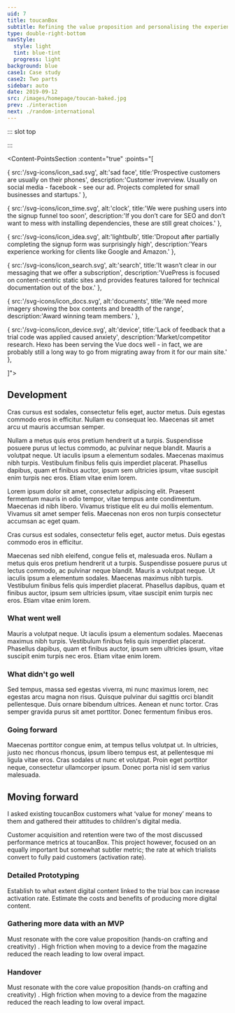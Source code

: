 ```yaml
---
uid: 7
title: toucanBox
subtitle: Refining the value proposition and personalising the experience
type: double-right-bottom
navStyle:
  style: light
  tint: blue-tint
  progress: light
background: blue
case1: Case study
case2: Two parts
sidebar: auto
date: 2019-09-12
src: /images/homepage/toucan-baked.jpg
prev: ./interaction
next: ./random-international
---
```


::: slot top

<Stage-ProjectStage :noise="true" ctaLabel="toucanbox.com" ctaUrl="https://www.toucanbox.com"
description="A redesigned sign up funnel to improve communication, useability and confidence and a strategic design project to identify new ways to improve customer retention">

  <template v-slot:visual-column>
    <figure class="toucan-image">
      <b class="decoration svg-yellow-splat"/>
      <Heros-ImageHero src="/images/toucanbox/combined_onboarding.png" alt="toucanBox homepage" style="position: relative"/>
      <!-- <b class="decoration svg-bee"/> -->
      <!-- <b class="decoration svg-confetti-red"/> -->
      <b class="decoration svg-confetti-yellow"/>
      <b class="decoration svg-flash-blue"/>
      <!-- <b class="decoration svg-flash-yellow"/> -->
      <!-- <b class="decoration svg-pencil-parachute"/> -->
    </figure>
  </template>

</Stage-ProjectStage>

<style lang="sass">

.toucan-image
  position: absolute
  left: 0
  width: 200%

</style>

:::

<Content-ContextSection :box="true">

<template v-slot:main>

## Context

toucanBox is an award winning startup subscription service that provides arts and crafts activities for children aged 3 to 8 years old. Each box has the child’s name on the front and a personalised message printed inside. It has illustrated instructions, an activity magazine and all the required materials to make a craft project. It’s also delivered straight through the letterbox.

2017 was a significant year for toucanBox. Having secured funding in the previous year, we were ready to expand the Company and transition into a growth phase.

As we offer a product customers usually haven’t seen before, we knew that our communication and first impression must be flawless.

New customers register through the website. They choose a box type for their child (or children) and create an account, providing relevant details (including email, delivery address and billing information). The first box is a free trial if they are acquired through paid marketing channels.

</template>

<template v-slot:side>

**Product**
Responsive landing page and signup web application

**Sector**
Subscription e-commerce

**Timeframe**
2017

**Team composition**
CTO, product designer*, two full-stack developers, stakeholders in Marketing and Creative

_I have omitted confidential information in this case study. All information and images are my own unless stated otherwise._


</template>

</Content-ContextSection>




<Content-ThreeColumnSection padding="is-large">

<template v-slot:column1>

###  The challenge

Mauris a volutpat neque. Ut iaculis ipsum a elementum sodales. Maecenas maximus nibh turpis. Vestibulum finibus felis quis imperdiet placerat.

</template>

<template v-slot:column2>

### The outcome

Donec suscipit pretium ipsum eget dapibus. Nunc commodo metus sit amet nunc sagittis, ac sodales leo ornare. Sed vel augue vitae arcu pulvinar dapibus. Mauris quis magna vitae massa gravida vestibulum.


</template>

<template v-slot:column3>

### My role

Proin eget porttitor neque:
~ Customer research and user testing
~ Prototyping and design iteration
~ Frontend development
~ Analysis and evaluation

</template>

</Content-ThreeColumnSection>




<Content-MainSectionDivider aside="Section 1 of 4" title="Discovery"/>




<Content-PointsSection :content="true" :points="[

{ src:'/svg-icons/icon_sad.svg', alt:'sad face', title:'Prospective customers are usually on their phones', description:'Customer inverview. Usually on social media - facebook - see our ad. Projects completed for small businesses and startups.' },

{ src:'/svg-icons/icon_time.svg', alt:'clock', title:'We were pushing users into the signup funnel too soon', description:'If you don’t care for SEO and don’t want to mess with installing dependencies, these are still great choices.' },

{ src:'/svg-icons/icon_idea.svg', alt:'lightbulb', title:'Dropout after partially completing the signup form was surprisingly high', description:'Years experience working for clients like Google and Amazon.' },

{ src:'/svg-icons/icon_search.svg', alt:'search', title:'It wasn’t clear in our messaging that we offer a subscription', description:'VuePress is focused on content-centric static sites and provides features tailored for technical documentation out of the box.' },

{ src:'/svg-icons/icon_docs.svg', alt:'documents', title:'We need more imagery showing the box contents and breadth of the range', description:'Award winning team members.' },

{ src:'/svg-icons/icon_device.svg', alt:'device', title:'Lack of feedback that a trial code was applied caused anxiety', description:'Market/competitor research. Hexo has been serving the Vue docs well - in fact, we are probably still a long way to go from migrating away from it for our main site.' },

]">

<template v-slot:content>

## Research

<p class="subtitle">
  Fusce ac nunc posuere, tristique nibh at, lacinia nunc. Duis eget fringilla enim. Sed elementum elementum tincidunt.
</p>

 Analytics, asking customer service, interviewing existing customers and parents who weren’t customers. Maecenas sed nibh eleifend, congue felis et, malesuada eros. Nullam a metus quis eros pretium hendrerit ut a turpis. Suspendisse posuere purus ut lectus commodo, ac pulvinar neque blandit. Mauris a volutpat neque. Ut iaculis ipsum a elementum sodales. Maecenas maximus nibh turpis. Vestibulum finibus felis quis imperdiet placerat.

</template>

</Content-PointsSection>




<Content-ThreeColumnSection :content="true">

<template v-slot:content>

## Who are our customers?

Nullam a metus quis eros pretium hendrerit ut a turpis. Suspendisse posuere purus ut lectus commodo, ac pulvinar neque blandit. Mauris a volutpat neque. Ut iaculis ipsum a elementum sodales. Maecenas maximus nibh turpis. Vestibulum finibus felis quis imperdiet placerat. Phasellus dapibus, quam et finibus auctor, ipsum sem ultricies ipsum, vitae suscipit enim turpis nec eros. Etiam vitae enim lorem.

</template>

<template v-slot:column1>

####  Parent

---

*Buyer persona*

Duis eget fringilla enim. Sed elementum elementum tincidunt. Morbi porta elit porta dolor feugiat convallis. Suspendisse ornare et mi sit amet lacinia. Proin eget dui purus.

**Suspendisse ornare et**

Sed elementum elementum tincidunt. Morbi porta elit porta dolor feugiat convallis.

Aenean et nunc tortor. Cras semper gravida purus sit amet porttitor. Donec fermentum finibus eros.

Quisque pulvinar dui sagittis orci blandit pellentesque. Duis ornare bibendum ultrices. Aenean et nunc tortor. Cras semper gravida purus sit amet porttitor. Donec fermentum finibus eros.

Sed tempus, massa sed egestas viverra, mi nunc maximus lorem, nec egestas arcu magna non risus. Quisque pulvinar dui sagittis orci blandit pellentesque. Duis ornare bibendum ultrices.


</template>

<template v-slot:column2>

#### Gifter

---

*Buyer persona*

Sed tempus, massa sed egestas viverra, mi nunc maximus lorem, nec egestas arcu magna non risus. Quisque pulvinar dui sagittis orci blandit pellentesque. Duis ornare bibendum ultrices. Aenean et nunc tortor. Cras semper gravida purus sit amet porttitor. Donec fermentum finibus eros.

**Aenean et nunc tortor**

Quisque pulvinar dui sagittis orci blandit pellentesque. Duis ornare bibendum ultrices.

Sed tempus, massa sed egestas viverra, mi nunc maximus lorem, nec egestas arcu magna non risus. Quisque pulvinar dui sagittis orci blandit pellentesque. Duis ornare bibendum ultrices.

#### Child

---

*User persona*

Quisque pulvinar dui sagittis orci blandit pellentesque. Duis ornare bibendum ultrices.

</template>

<template v-slot:column3>

<figure class="image is-9by16">
  <img class="lazyload" data-src="/images/toucanBox/users-tall.jpg" alt="Cartoon of users">
</figure>

</template>

</Content-ThreeColumnSection>





<Content-ThreeColumnSection padding="is-large" :content="true">

<template v-slot:content>

## Objectives

Nullam a metus quis eros pretium hendrerit ut a turpis. Suspendisse posuere purus ut lectus commodo, ac pulvinar neque blandit. Mauris a volutpat neque. Ut iaculis ipsum a elementum sodales. Maecenas maximus nibh turpis.

</template>

<template v-slot:column1>

####  Make it clear

---

Duis eget fringilla enim. Sed elementum elementum tincidunt. Morbi porta elit porta dolor feugiat convallis. Suspendisse ornare et mi sit amet lacinia. Proin eget dui purus.

Sed elementum elementum tincidunt. Morbi porta elit porta dolor feugiat convallis.

Aenean et nunc tortor. Cras semper gravida purus sit amet porttitor. Donec fermentum finibus eros.

Quisque pulvinar dui sagittis orci blandit pellentesque. Duis ornare bibendum ultrices. Aenean et nunc tortor. Cras semper gravida purus sit amet porttitor. Donec fermentum finibus eros.


</template>

<template v-slot:column2>

#### Make it easy

---

Sed tempus, massa sed egestas viverra, mi nunc maximus lorem, nec egestas arcu magna non risus. Quisque pulvinar dui sagittis orci blandit pellentesque. Duis ornare bibendum ultrices.

Quisque pulvinar dui sagittis orci blandit pellentesque. Duis ornare bibendum ultrices.

Sed tempus, massa sed egestas viverra, mi nunc maximus lorem, nec egestas arcu magna non risus. Quisque pulvinar dui sagittis orci blandit pellentesque. Duis ornare bibendum ultrices.

Quisque pulvinar dui sagittis orci blandit pellentesque. Duis ornare bibendum ultrices.

</template>

<template v-slot:column3>

<div class="box">

Nulla at arcu sagittis, egestas libero ut, finibus massa.

</div>

</figcaption>

</template>

</Content-ThreeColumnSection>




<Content-ImageFrames-FullImageSection url="/images/toucanBox/onboarding-montage.png" alt="Montage of discovery artifacts"/>




<Content-ImageFrames-SquareImagesRow :content="true" :images="[
{ url:'/images/toucanBox/main-stage-square.png', alt:'Optimise the main stage', caption:'Square image caption 1', slot:'slot1', iframe:false, action: {
  type: 'modal',
  label: 'Iterations',
  slot: 'stage'
  } },
{ url:'/images/toucanBox/product-section.png', alt:'Optimise the product section', caption:'Square image caption 2', slot:'slot2', iframe:false, action: {
  type: 'link',
  label: 'Prototype',
  url: '/images/toucanBox/onboarding-montage.png'
  } },
{ url:'/images/toucanBox/ia-nav.png', alt:'Optimise site nav and IA', caption:'Square image caption 3', slot:'slot3', iframe:false },
]">

<template slot="content">

## Testing prototypes

<p class="subtitle">
  Cras cursus est sodales, consectetur felis eget, auctor metus. Duis egestas commodo eros in efficitur. Nullam eu consequat leo. Maecenas sit amet arcu ut mauris accumsan semper.
</p>

Lorem ipsum dolor sit amet, consectetur adipiscing elit. Praesent fermentum mauris in odio tempor, vitae tempus ante condimentum. Maecenas id nibh libero. Vivamus tristique elit eu dui mollis elementum. Vivamus sit amet semper felis. Maecenas non eros non turpis consectetur accumsan ac eget quam. Nam a sapien diam. Mauris blandit.

<br>
<br>

### Landing page

</template>

<template slot="slot1">

#### Optimise the main stage

Praesent fermentum mauris in odio tempor, vitae tempus ante condimentum. Maecenas id nibh libero. Vivamus tristique elit eu dui mollis elementum.

- This prototype excited children the least{ .check }
- The interruption in the story broke the children's attention{ .cross }
{ .check-list }

</template>

<template slot="stage">

#### Test modal content

Praesent fermentum mauris in odio tempor, vitae tempus ante condimentum. Maecenas id nibh libero. Vivamus tristique elit eu dui mollis elementum.

</template>

<template slot="slot2">

#### Optimise the product section

Fusce ac nunc posuere, tristique nibh at, lacinia nunc. Duis eget fringilla enim. Sed elementum elementum tincidunt.

- This prototype excited children the least{ .check }
- The interruption in the story broke the children's attention{ .cross }
{ .check-list }

</template>

<template slot="slot3">

#### Site-wide navigation

Maecenas sed nibh eleifend, congue felis et, malesuada eros. Nullam a metus quis eros pretium hendrerit ut a turpis.

- This prototype excited children the least{ .check }
- The interruption in the story broke the children's attention{ .cross }
{ .check-list }

</template>

</Content-ImageFrames-SquareImagesRow>




<Content-ImageFrames-SquareImagesRow padding="is-medium" :content="true" :images="[
{ url:'/images/toucanBox/signup-funnel.png', alt:'Optimise the signup funnel', caption:'Square image caption 1', slot:'slot1', iframe:false },
{ url:'/images/toucanBox/mobile-steps.png', alt:'Mobile friendly steps', caption:'Square image caption 2', slot:'slot2', iframe:false },
{ url:'/images/toucanBox/choose-plan.png', alt:'Choose a plan', caption:'Square image caption 3', slot:'slot3', iframe:false },
]">

<template slot="content">

### Signup funnel

</template>

<template slot="slot1">

#### Reassuring information

Praesent fermentum mauris in odio tempor, vitae tempus ante condimentum. Maecenas id nibh libero. Vivamus tristique elit eu dui mollis elementum.

- This prototype excited children the least{ .check }
- The interruption in the story broke the children's attention{ .cross }
{ .check-list }

</template>

<template slot="slot2">

#### Mobile-friendly steps

Fusce ac nunc posuere, tristique nibh at, lacinia nunc. Duis eget fringilla enim. Sed elementum elementum tincidunt.

- This prototype excited children the least{ .check }
- The interruption in the story broke the children's attention{ .cross }
{ .check-list }

</template>

<template slot="slot3">

#### Choose a subscription plan

Maecenas sed nibh eleifend, congue felis et, malesuada eros. Nullam a metus quis eros pretium hendrerit ut a turpis. Suspendisse posuere purus ut lectus commodo, ac pulvinar neque blandit. Mauris a volutpat neque. Ut iaculis ipsum a elementum sodales.

- This prototype excited children the least{ .check }
- The interruption in the story broke the children's attention{ .cross }
{ .check-list }

</template>

</Content-ImageFrames-SquareImagesRow>




<Content-MainAsideSection padding="is-large" :content="true" :aside="true" columnOffset="table-offset">

<template slot="content">

## Lessons from user testing

Duis egestas commodo eros in efficitur. Nullam eu consequat leo. Maecenas sit amet arcu ut mauris accumsan semper. Integer id aliquam quam. Pellentesque purus libero, mollis id ante nec, euismod fermentum justo. In dui odio, posuere eget tristique in, pellentesque nec dolor. Vestibulum quis metus purus. Fusce varius rhoncus enim sit amet semper. Maecenas non nunc id justo vehicula ultricies vestibulum eget ex. Integer mattis faucibus nunc, ut tristique magna bibendum sit amet.

</template>

<template>

**Observation** | **Remedy** |
--- | --- |
Vestibulum quis metus purus. Fusce varius rhoncus enim sit amet semper. Maecenas non nunc id justo vehicula ultricies vestibulum eget ex. Integer mattis faucibus nunc, ut tristique magna bibendum sit amet. | I added a text box in the print modal where an older child or parent could type the name and have it appear on the printout |
Vestibulum quis metus purus. Fusce varius rhoncus enim sit amet semper. Maecenas non nunc id justo vehicula ultricies vestibulum eget ex. Integer mattis faucibus nunc, ut tristique magna bibendum sit amet. | I added skirts, wellington boots and several other accessories |
Cras mollis sodales urna, eu ultrices nibh lobortis ut. Fusce eu pellentesque nulla. | I observed children dragging items off the screen, attempting to delete them, so made that actually work |
Certain types of accessory like hats, clothes and shoes quickly cluttered the screen and didnt make sense out of their intended positions | I made new placements in specific categories (e.g. hair) remove the previous accessory of that type. This proved to be an intuitive limitation |
{.table .is-fullwidth}

</template>

<template slot="aside">

<div class="columns is-gapless">
  <div class="column is-two-thirds">
    <figure class="image is-square">
      <img class="lazyload" data-src="/images/toucanBox/user-testing-1.jpg" alt="User tester 1">
    </figure>
  </div>
</div>

<br>

<div class="columns is-gapless">
  <div class="column is-two-thirds">
    <figure class="image is-square">
      <img class="lazyload" data-src="/images/toucanBox/user-testing-2.jpg" alt="User tester 2">
    </figure>
  </div>
</div>

</template>

</Content-MainAsideSection>




<Content-MainSectionDivider aside="Section 2 of 4" title="Delivery"/>




<Content-ImageFrames-MainImageSection url="/images/toucanBox/styles.png" alt="toucanBox design system" :aside="true" :content="true">

<template v-slot:content>

## Design system

In dui odio, posuere eget tristique in, pellentesque nec dolor. Vestibulum quis metus purus. Fusce varius rhoncus enim sit amet semper. Maecenas non nunc id justo vehicula ultricies vestibulum eget ex. Integer mattis faucibus nunc, ut tristique magna bibendum sit amet.

</template>

<template v-slot:aside>

#### Aside title

Integer mattis faucibus nunc, ut tristique magna bibendum sit amet.

</template>

</Content-ImageFrames-MainImageSection>


<Content-TextSection padding="is-large">

## Development

<p class="subtitle">
  Cras cursus est sodales, consectetur felis eget, auctor metus. Duis egestas commodo eros in efficitur. Nullam eu consequat leo. Maecenas sit amet arcu ut mauris accumsan semper.
</p>

Nullam a metus quis eros pretium hendrerit ut a turpis. Suspendisse posuere purus ut lectus commodo, ac pulvinar neque blandit. Mauris a volutpat neque. Ut iaculis ipsum a elementum sodales. Maecenas maximus nibh turpis. Vestibulum finibus felis quis imperdiet placerat. Phasellus dapibus, quam et finibus auctor, ipsum sem ultricies ipsum, vitae suscipit enim turpis nec eros. Etiam vitae enim lorem.

Lorem ipsum dolor sit amet, consectetur adipiscing elit. Praesent fermentum mauris in odio tempor, vitae tempus ante condimentum. Maecenas id nibh libero. Vivamus tristique elit eu dui mollis elementum. Vivamus sit amet semper felis. Maecenas non eros non turpis consectetur accumsan ac eget quam.

<template v-slot:aside>

#### Techstack

**Platform**
Responsive web application

**Engine**
E-commerce

**Styling**
2018

**Input**
Personal project

**Animation**
12 minutes

</template>

</Content-TextSection>




<Content-MainSectionDivider aside="Section 3 of 4" title="Evaluation"/>





<Content-TextSection>

<p class="subtitle">
  Cras cursus est sodales, consectetur felis eget, auctor metus. Duis egestas commodo eros in efficitur.
</p>

Maecenas sed nibh eleifend, congue felis et, malesuada eros. Nullam a metus quis eros pretium hendrerit ut a turpis. Suspendisse posuere purus ut lectus commodo, ac pulvinar neque blandit. Mauris a volutpat neque. Ut iaculis ipsum a elementum sodales. Maecenas maximus nibh turpis. Vestibulum finibus felis quis imperdiet placerat. Phasellus dapibus, quam et finibus auctor, ipsum sem ultricies ipsum, vitae suscipit enim turpis nec eros. Etiam vitae enim lorem.


### What went well

Mauris a volutpat neque. Ut iaculis ipsum a elementum sodales. Maecenas maximus nibh turpis. Vestibulum finibus felis quis imperdiet placerat. Phasellus dapibus, quam et finibus auctor, ipsum sem ultricies ipsum, vitae suscipit enim turpis nec eros. Etiam vitae enim lorem.

### What didn't go well

Sed tempus, massa sed egestas viverra, mi nunc maximus lorem, nec egestas arcu magna non risus. Quisque pulvinar dui sagittis orci blandit pellentesque. Duis ornare bibendum ultrices. Aenean et nunc tortor. Cras semper gravida purus sit amet porttitor. Donec fermentum finibus eros.

### Going forward

Maecenas porttitor congue enim, at tempus tellus volutpat ut. In ultricies, justo nec rhoncus rhoncus, ipsum libero tempus est, at pellentesque mi ligula vitae eros. Cras sodales ut nunc et volutpat. Proin eget porttitor neque, consectetur ullamcorper ipsum. Donec porta nisl id sem varius malesuada.


<template slot="aside">

<!-- <div class="columns is-gapless">
  <div class="column is-two-thirds">
    <figure class="image is-square">
      <img class="lazyload" data-src="/images/toucanBox/post-its-principles.jpg" alt="Design principles">
    </figure>
  </div>
</div> -->

<!-- <figcaption>

This project however, focused on an equally important but somewhat subtler metric; the rate at which trialists convert to fully paid customers (activation rate).

</figcaption> -->

<div class="box">

**Platform**
Responsive web application

**Engine**
E-commerce

**Styling**
2018

**Input**
Personal project

**Animation**
12 minutes

</div>

</template>


</Content-TextSection>



<Content-MetricsSection padding="is-large" :metrics="[
{ metric:'40', description:'Projects completed for small businesses and startups.' },
{ metric:'02', description:'Award winning team members.' },
{ metric:'103', description:'Years experience working for clients like Google and Amazon.' },
]"/>



<Content-MainSectionDivider aside="Section 4 of 4" title="Followup"/>




<Content-ImageFrames-MainImageSection padding="is-large" imageClass="is-2by1" url="/images/toucanBox/personalised-experience.jpg" alt="Cartoon of a personalised experience" :aside="true" :content="true">

<template v-slot:content>

<p class="subtitle">
  Fusce ac nunc posuere, tristique nibh at, lacinia nunc. Duis eget fringilla enim. Sed elementum elementum tincidunt.
</p>

In dui odio, posuere eget tristique in, pellentesque nec dolor. Vestibulum quis metus purus. Fusce varius rhoncus enim sit amet semper. Maecenas non nunc id justo vehicula ultricies vestibulum eget ex. Integer mattis faucibus nunc, ut tristique magna bibendum sit amet.

</template>

<template v-slot:aside>

<figure class="image is-5by3">
  <img class="lazyload" data-src="/images/toucanBox/warehouse.jpg" alt="toucanBox warehouse">
</figure>
<figcaption>

Nulla at arcu sagittis, egestas libero ut, finibus massa.

</figcaption>

</template>

</Content-ImageFrames-MainImageSection>



<Content-ImageFrames-FullImageSection url="/images/toucanBox/personalisation-montage.jpg" alt="Personalisation discovery montage"/>



<Content-MainAsideSection :content="true" :aside="true" columnOffset="table-offset">

<template slot="content">

## Defining personalisation

Nullam a metus quis eros pretium hendrerit ut a turpis. Suspendisse posuere purus ut lectus commodo, ac pulvinar neque blandit. Mauris a volutpat neque. Ut iaculis ipsum a elementum sodales. Maecenas maximus nibh turpis. Vestibulum finibus felis quis imperdiet placerat. Phasellus dapibus, quam et finibus auctor, ipsum sem ultricies ipsum, vitae suscipit enim turpis nec eros. Etiam vitae enim lorem.

Duis eget fringilla enim. Sed elementum elementum tincidunt. Morbi porta elit porta dolor feugiat convallis. Suspendisse ornare et mi sit amet lacinia. Proin eget dui purus.

</template>

<template>

**Observation** | **Remedy** |
--- | --- |
Vestibulum quis metus purus. Fusce varius rhoncus enim sit amet semper. Maecenas non nunc id justo vehicula ultricies vestibulum eget ex. Integer mattis faucibus nunc, ut tristique magna bibendum sit amet. | I added a text box in the print modal where an older child or parent could type the name and have it appear on the printout |
Vestibulum quis metus purus. Fusce varius rhoncus enim sit amet semper. Maecenas non nunc id justo vehicula ultricies vestibulum eget ex. Integer mattis faucibus nunc, ut tristique magna bibendum sit amet. | I added skirts, wellington boots and several other accessories |
{.table .is-fullwidth}

</template>

<template slot="aside">

<div class="box">

**Platform**
Responsive web application

**Engine**
E-commerce

**Styling**
2018

**Input**
Personal project

**Animation**
12 minutes

</div>

</template>

</Content-MainAsideSection>



<Content-ImageFrames-MainImageSection padding="is-medium-large" url="/images/toucanBox/high-fidelity-sketching.png" alt="Detailing feature screens" imageClass="is-16by9" :aside="false" :content="false" caption="Aliquam a cursus erat, sit amet ultricies risus. Nulla at arcu sagittis, egestas libero ut, finibus massa."/>




<Content-QuoteSection quote="Lorem ipsum dolor sit amet, consectetur adipiscing elit. Praesent fermentum mauris in odio tempor, vitae tempus ante condimentum. Maecenas id nibh libero." attribute="Donec suscipit pretium"/>



<Content-TextSection padding="is-large">

## Moving forward

<p class="subtitle">
  I asked existing toucanBox customers what ‘value for money’ means to them and gathered their attitudes to children's digital media.
</p>

Customer acquisition and retention were two of the most discussed performance metrics at toucanBox. This project however, focused on an equally important but somewhat subtler metric; the rate at which trialists convert to fully paid customers (activation rate).


### Detailed Prototyping

Establish to what extent digital content linked to the trial box can increase activation rate. Estimate the costs and benefits of producing more digital content.

### Gathering more data with an MVP

Must resonate with the core value proposition (hands-on crafting and creativity) . High friction when moving to a device from the magazine reduced the reach leading to low overal impact.

### Handover

Must resonate with the core value proposition (hands-on crafting and creativity) . High friction when moving to a device from the magazine reduced the reach leading to low overal impact.


<template slot="aside">

<div class="columns is-gapless">
  <div class="column is-three-quarters">
    <figure class="image is-9by16">
      <img class="lazyload" data-src="/images/toucanBox/choose-interface.png" alt="Screenshot of latest prototype">
    </figure>
  </div>
</div>

<figcaption>

This project however, focused on an equally important but somewhat subtler metric; the rate at which trialists convert to fully paid customers (activation rate).

</figcaption>

</template>


</Content-TextSection>
